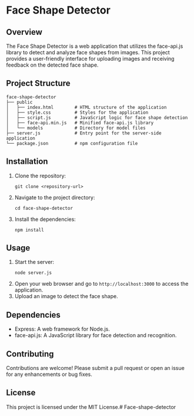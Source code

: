 # Face Shape Detector

## Overview
The Face Shape Detector is a web application that utilizes the face-api.js library to detect and analyze face shapes from images. This project provides a user-friendly interface for uploading images and receiving feedback on the detected face shape.

## Project Structure
```
face-shape-detector
├── public
│   ├── index.html        # HTML structure of the application
│   ├── style.css         # Styles for the application
│   ├── script.js         # JavaScript logic for face shape detection
│   ├── face-api.min.js   # Minified face-api.js library
│   └── models            # Directory for model files
├── server.js             # Entry point for the server-side application
└── package.json          # npm configuration file
```

## Installation
1. Clone the repository:
   ```
   git clone <repository-url>
   ```
2. Navigate to the project directory:
   ```
   cd face-shape-detector
   ```
3. Install the dependencies:
   ```
   npm install
   ```

## Usage
1. Start the server:
   ```
   node server.js
   ```
2. Open your web browser and go to `http://localhost:3000` to access the application.
3. Upload an image to detect the face shape.

## Dependencies
- Express: A web framework for Node.js.
- face-api.js: A JavaScript library for face detection and recognition.

## Contributing
Contributions are welcome! Please submit a pull request or open an issue for any enhancements or bug fixes.

## License
This project is licensed under the MIT License.#   F a c e - s h a p e - d e t e c t o r  
 